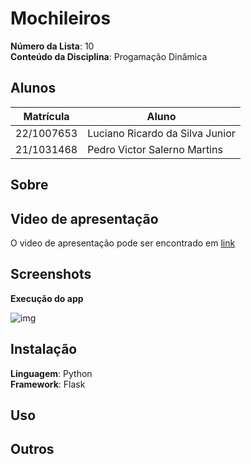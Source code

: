 # Mochileiros

**Número da Lista**: 10<br>
**Conteúdo da Disciplina**: Progamação Dinâmica<br>

## Alunos
| Matrícula  | Aluno                           |
| ---------- | ------------------------------- |
| 22/1007653 | Luciano Ricardo da Silva Junior |
| 21/1031468 | Pedro Victor Salerno Martins    |

## Sobre 


## Video de apresentação
O video de apresentação pode ser encontrado em [link]()

## Screenshots

**Execução do app**

![img](assets/img.png)


## Instalação

**Linguagem**: Python<br>
**Framework**: Flask<br>
<!-- Descreva os pré-requisitos para rodar o seu projeto e os comandos necessários. -->


## Uso 
<!-- Explique como usar seu projeto caso haja algum passo a passo após o comando de execução.  -->

## Outros 
<!-- Quaisquer outras informações sobre seu projeto podem ser descritas abaixo. -->




